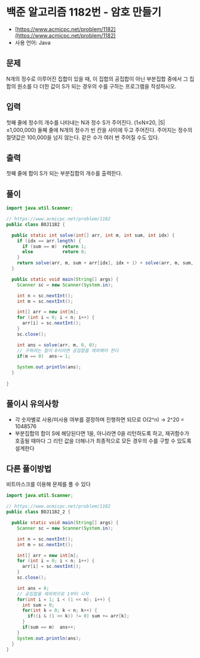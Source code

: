 # 백준 알고리즘 1182번 - 암호 만들기

- [https://www.acmicpc.net/problem/1182](https://www.acmicpc.net/problem/1182)
-   사용 언어: Java

## 문제

N개의 정수로 이루어진 집합이 있을 때, 이 집합의 공집합이 아닌 부분집합 중에서 그 집합의 원소를 다 더한 값이 S가 되는 경우의 수를 구하는 프로그램을 작성하시오.

## 입력

첫째 줄에 정수의 개수를 나타내는 N과 정수 S가 주어진다. (1≤N≤20, |S|≤1,000,000) 둘째 줄에 N개의 정수가 빈 칸을 사이에 두고 주어진다. 주어지는 정수의 절댓값은 100,000을 넘지 않는다. 같은 수가 여러 번 주어질 수도 있다.

## 출력
 
첫째 줄에 합이 S가 되는 부분집합의 개수를 출력한다.

## 풀이 

```java
import java.util.Scanner;

// https://www.acmicpc.net/problem/1182
public class BOJ1182 {

  public static int solve(int[] arr, int m, int sum, int idx) {
    if (idx == arr.length) {
      if (sum == m)  return 1;
      else           return 0;
    }
    return solve(arr, m, sum + arr[idx], idx + 1) + solve(arr, m, sum, idx + 1);
  }

  public static void main(String[] args) {
    Scanner sc = new Scanner(System.in);

    int n = sc.nextInt();
    int m = sc.nextInt();

    int[] arr = new int[n];
    for (int i = 0; i < n; i++) {
      arr[i] = sc.nextInt();
    }
    sc.close();

    int ans = solve(arr, m, 0, 0);
    // 구하려는 합이 0이라면 공집합을 제외해야 한다
    if(m == 0)  ans-= 1;
    
    System.out.println(ans);
  }
  
}
```
## 풀이시 유의사항

- 각 숫자별로 사용/미사용 여부를 결정하며 진행하면 되므로 O(2^n) -> 2^20 = 1048576
- 부분집합의 합이 S에 해당된다면 1을, 아니라면 0을 리턴하도록 하고, 재귀함수가 호출될 때마다 그 리턴 값을 더해나가 최종적으로 모든 경우의 수를 구할 수 있도록 설계한다


## 다른 풀이방법

비트마스크를 이용해 문제를 풀 수 있다

```java
import java.util.Scanner;

// https://www.acmicpc.net/problem/1182
public class BOJ1182_2 {

  public static void main(String[] args) {
    Scanner sc = new Scanner(System.in);

    int n = sc.nextInt();
    int m = sc.nextInt();

    int[] arr = new int[n];
    for (int i = 0; i < n; i++) {
      arr[i] = sc.nextInt();
    }
    sc.close();

    int ans = 0;
    // 공집합을 제외하므로 1부터 시작
    for(int i = 1; i < (1 << n); i++) {
      int sum = 0;
      for(int k = 0; k < n; k++) {
        if((i & (1 << k)) != 0) sum += arr[k];
      }
      if(sum == m)  ans++;
    }
    System.out.println(ans);
  }
}
```